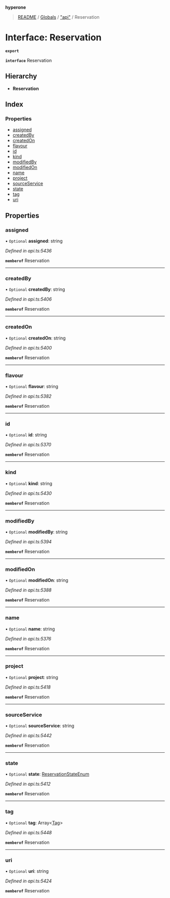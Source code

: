 **hyperone**

> [README](../README.md) / [Globals](../globals.md) / ["api"](../modules/_api_.md) / Reservation

# Interface: Reservation

**`export`** 

**`interface`** Reservation

## Hierarchy

* **Reservation**

## Index

### Properties

* [assigned](_api_.reservation.md#assigned)
* [createdBy](_api_.reservation.md#createdby)
* [createdOn](_api_.reservation.md#createdon)
* [flavour](_api_.reservation.md#flavour)
* [id](_api_.reservation.md#id)
* [kind](_api_.reservation.md#kind)
* [modifiedBy](_api_.reservation.md#modifiedby)
* [modifiedOn](_api_.reservation.md#modifiedon)
* [name](_api_.reservation.md#name)
* [project](_api_.reservation.md#project)
* [sourceService](_api_.reservation.md#sourceservice)
* [state](_api_.reservation.md#state)
* [tag](_api_.reservation.md#tag)
* [uri](_api_.reservation.md#uri)

## Properties

### assigned

• `Optional` **assigned**: string

*Defined in api.ts:5436*

**`memberof`** Reservation

___

### createdBy

• `Optional` **createdBy**: string

*Defined in api.ts:5406*

**`memberof`** Reservation

___

### createdOn

• `Optional` **createdOn**: string

*Defined in api.ts:5400*

**`memberof`** Reservation

___

### flavour

• `Optional` **flavour**: string

*Defined in api.ts:5382*

**`memberof`** Reservation

___

### id

• `Optional` **id**: string

*Defined in api.ts:5370*

**`memberof`** Reservation

___

### kind

• `Optional` **kind**: string

*Defined in api.ts:5430*

**`memberof`** Reservation

___

### modifiedBy

• `Optional` **modifiedBy**: string

*Defined in api.ts:5394*

**`memberof`** Reservation

___

### modifiedOn

• `Optional` **modifiedOn**: string

*Defined in api.ts:5388*

**`memberof`** Reservation

___

### name

• `Optional` **name**: string

*Defined in api.ts:5376*

**`memberof`** Reservation

___

### project

• `Optional` **project**: string

*Defined in api.ts:5418*

**`memberof`** Reservation

___

### sourceService

• `Optional` **sourceService**: string

*Defined in api.ts:5442*

**`memberof`** Reservation

___

### state

• `Optional` **state**: [ReservationStateEnum](../enums/_api_.reservationstateenum.md)

*Defined in api.ts:5412*

**`memberof`** Reservation

___

### tag

• `Optional` **tag**: Array\<[Tag](_api_.tag.md)>

*Defined in api.ts:5448*

**`memberof`** Reservation

___

### uri

• `Optional` **uri**: string

*Defined in api.ts:5424*

**`memberof`** Reservation
